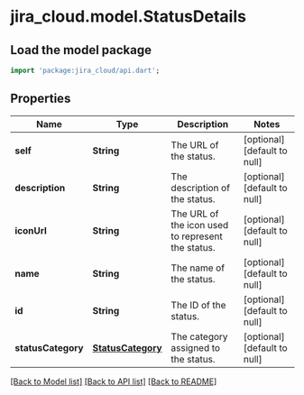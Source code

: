 # jira_cloud.model.StatusDetails

## Load the model package
```dart
import 'package:jira_cloud/api.dart';
```

## Properties
Name | Type | Description | Notes
------------ | ------------- | ------------- | -------------
**self** | **String** | The URL of the status. | [optional] [default to null]
**description** | **String** | The description of the status. | [optional] [default to null]
**iconUrl** | **String** | The URL of the icon used to represent the status. | [optional] [default to null]
**name** | **String** | The name of the status. | [optional] [default to null]
**id** | **String** | The ID of the status. | [optional] [default to null]
**statusCategory** | [**StatusCategory**](StatusCategory.md) | The category assigned to the status. | [optional] [default to null]

[[Back to Model list]](../README.md#documentation-for-models) [[Back to API list]](../README.md#documentation-for-api-endpoints) [[Back to README]](../README.md)


